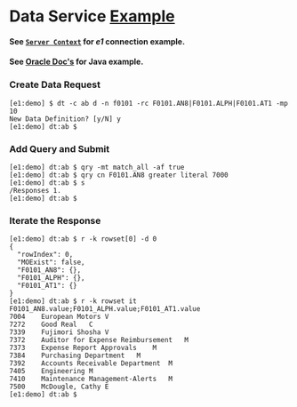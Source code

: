 # Data Service [Example](../README.md#examples)

#### See [`Server Context`](./cmd-sv.md#examples) for _e1_ connection example.

#### See [Oracle Doc's](https://docs.oracle.com/cd/E53430_01/EOTJC/perform_ais_formsvc_calls.htm#EOTJC222) for Java example.

### Create Data Request
```
[e1:demo] $ dt -c ab d -n f0101 -rc F0101.AN8|F0101.ALPH|F0101.AT1 -mp 10
New Data Definition? [y/N] y
[e1:demo] dt:ab $ 
```

### Add Query and Submit
```
[e1:demo] dt:ab $ qry -mt match_all -af true
[e1:demo] dt:ab $ qry cn F0101.AN8 greater literal 7000
[e1:demo] dt:ab $ s
/Responses 1.
[e1:demo] dt:ab $ 
```

### Iterate the Response
```
[e1:demo] dt:ab $ r -k rowset[0] -d 0
{
  "rowIndex": 0,
  "MOExist": false,
  "F0101_AN8": {},
  "F0101_ALPH": {},
  "F0101_AT1": {}
}
[e1:demo] dt:ab $ r -k rowset it F0101_AN8.value;F0101_ALPH.value;F0101_AT1.value
7004	European Motors	V	
7272	Good Real	C	
7339	Fujimori Shosha	V	
7372	Auditor for Expense Reimbursement	M	
7373	Expense Report Approvals	M	
7384	Purchasing Department	M	
7392	Accounts Receivable Department	M	
7405	Engineering	M	
7410	Maintenance Management-Alerts	M	
7500	McDougle, Cathy	E	
[e1:demo] dt:ab $ 
```

